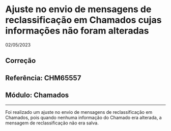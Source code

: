 # Ajuste no envio de mensagens de reclassificação em Chamados cujas informações não foram alteradas
02/05/2023
## Correção
## Referência: CHM65557
## Módulo: Chamados
***

Foi realizado um ajuste no envio de mensagens de reclassificação em Chamados, pois quando nenhuma informação do Chamado era alterada, a mensagem de reclassificação não era salva.